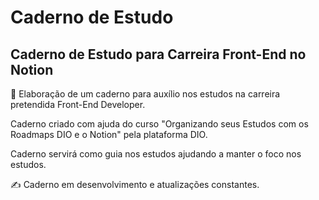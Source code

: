 # Caderno de Estudo

## Caderno de Estudo para Carreira Front-End no Notion
📘 Elaboração de um caderno para auxílio nos estudos na carreira pretendida Front-End Developer.

Caderno criado com ajuda do curso "Organizando seus Estudos com os Roadmaps DIO e o Notion" pela plataforma DIO.

Caderno servirá como guia nos estudos ajudando a manter o foco nos estudos.

✍️ Caderno em desenvolvimento e atualizações constantes.

